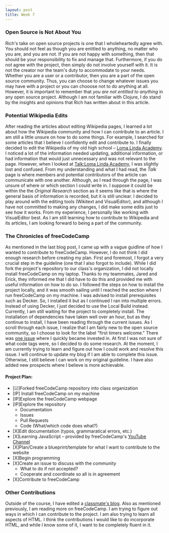 ```yaml
---
layout: post
title: Week 7
---
```


### Open Source is Not About You

Rich's take on open source projects is one that I wholeheartedly agree with. You should not feel as though you are entitled to anything, no matter who you are, and you are not. If you are not happy with something, then that should be your responsibility to fix and manage that. Furthermore, if you do not agree with the project, then simply do not involve yourself with it. It is not the creator nor the team's duty to accommodate to your needs. Whether you are a user or a contributor, then you are a part of the open source community. Thus, you can choose to change whatever issues you may have with a project or you can chooose not to do anything at all. However, it is important to remember that *you are not entitled to anything* in any open source project. Although I am not familiar with Clojure, I do stand by the insights and opinions that Rich has written about in this article.

### Potential Wikipedia Edits

After reading the articles about editing Wikipedia pages, I learned a lot about how the Wikipedia community and how I can contribute to an article. I am still a little unsure on how to do some things. For example, I searched for some articles that I believe I confidently edit and contribute to. I finally decided to edit the Wikipedia of my old high school – [Loma Linda Academy](https://en.wikipedia.org/wiki/Loma_Linda_Academy). I noticed a lot of the information needed updating, additional information, or had information that would just unnecessary and was not relevant to the page. However, when I looked at [Talk:Loma Linda Academy](https://en.wikipedia.org/wiki/Talk:Loma_Linda_Academy), I was slightly lost and confused. From my understanding and what I had read, the *Talk* page is where members and potential contributors of the article can communicate with one another. Although, as I read through the page, I was unsure of where or which section I could write in. I suppose it could be within the the *Original Research* section as it seems like that is where the general basis of information is recorded, but it is still unclear. I decided to play around with the editing tools (Wikitext and VisualEditor), and although I have not committed to making any changes, I did make some edits just to see how it works. From my experience, I personally like working with VisualEditor best. As I am still learning how to contribute to Wikipedia and its articles, I am looking forward to being a part of the community.

### The Chronicles of freeCodeCamp

As mentioned in the last blog post, I came up with a vague guidline of how I wanted to contribute to freeCodeCamp. However, I do not think I did enough research before creating my plan. First and foremost, I forgot a very crucial step in the guideline (one that I also forgot to include). While I did fork the project's repository to our class's organization, I did not locally install freeCodeCamp on my laptop. Thanks to my teammates, Jared and Erick, they informed me that I did have to do this and provided me with useful information on how to do so. I followed the steps on how to install the project locally, and it was smooth sailing until I reached the section where I run freeCodeCamp on my machine. I was advised to install prerequisites such as Decker. So, I installed it but as I continued I ran into multiple errors. Instead of using Decker, I just decided to use the Local Build instead. Currently, I am still waiting for the project to completely install. The installation of dependencies have taken well over an hour, but as they continue to install, I have been reading through the current issues. As I scroll through each issue, I realize that I am fairly new to the open source community, so I choose to look for the label "first timers welcome." There was [one issue](https://github.com/freeCodeCamp/freeCodeCamp/issues/38312) where I quickly became invested in. At first I was not sure of what code tags were, so I decided to do some research. At the moment, I am currently trying to learn and figure out how I could work and resolve this issue. I will continue to update my blog if I am able to complete this issue. Otherwise, I still believe I can work on my original guideline. I have also added new prospects where I believe is more achievable.

#### Project Plan:

* [&#9745;]Forked freeCodeCamp repository into class organization
* [IP] Install freeCodeCamp on my machine
* [IP]Explore the freeCodeCamp webpage
* [IP]Explore the repository
  * Documentation
  * Issues
  * Pull Requests
  * Code (What/which code does what?)
* [X]Edit documentation (typos, grammaratical errors, etc.)
* [X]Learning JavaScript – provided by freeCodeCamp's [YouTube Channel](https://www.youtube.com/watch?v=PkZNo7MFNFg)
* [X]Plan/Create a blueprint/template for what I want to contribute to the website
* [X]Begin programming
* [X]Create an issue to discuss with the community
  * What to do if not accepted?
  * Cooperate and coordinate so all is in agreement
* [X]Contribute to freeCodeCamp

### Other Contributions

Outside of the course, I have edited a [classmate's blog](https://github.com/hunter-college-ossd-spr-2020/Megamega53-weekly/pull/8). Also as mentioned previously, I am reading more on freeCodeCamp. I am trying to figure out ways in which I can contribute to the project. I am also trying to learn all aspects of HTML. I think the contributions I would like to do incorporate HTML, and while I know some of it, I want to be completely fluent in it.
